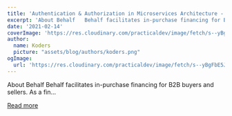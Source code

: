 ```yaml
---
title: 'Authentication & Authorization in Microservices Architecture - Part I'
excerpt: 'About Behalf   Behalf facilitates in-purchase financing for B2B buyers and sellers. As a fin...'
date: '2021-02-14'
coverImage: 'https://res.cloudinary.com/practicaldev/image/fetch/s--yBgFbE5J--/c_imagga_scale,f_auto,fl_progressive,h_420,q_auto,w_1000/https://dev-to-uploads.s3.amazonaws.com/i/laihaacl8t4legylcyxm.png'
author:
  name: Koders
  picture: "assets/blog/authors/koders.png"
ogImage:
  url: 'https://res.cloudinary.com/practicaldev/image/fetch/s--yBgFbE5J--/c_imagga_scale,f_auto,fl_progressive,h_420,q_auto,w_1000/https://dev-to-uploads.s3.amazonaws.com/i/laihaacl8t4legylcyxm.png'
---
```


About Behalf   Behalf facilitates in-purchase financing for B2B buyers and sellers. As a fin...

[Read more](https://dev.to/behalf/authentication-authorization-in-microservices-architecture-part-i-2cn0)
